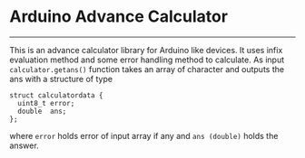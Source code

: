# Arduino Advance Calculator
***
This is an advance calculator library for Arduino like devices. It uses infix evaluation method and some error handling method to calculate. As input ```calculator.getans()``` function takes an array of character and outputs the ans with a structure of type
```
struct calculatordata {
  uint8_t error;
  double  ans;
};
```
where ```error``` holds error of input array if any and ```ans (double)```  holds the answer.
